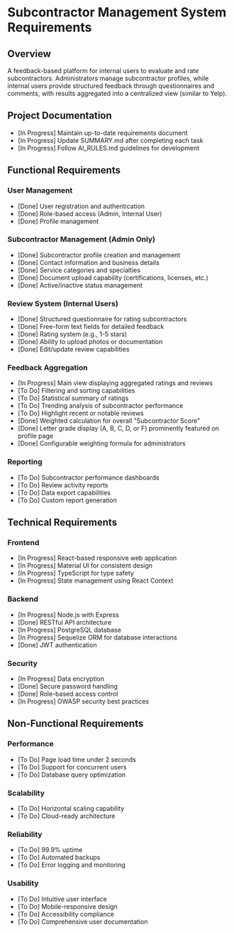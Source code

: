 # Subcontractor Management System Requirements

## Overview
A feedback-based platform for internal users to evaluate and rate subcontractors. Administrators manage subcontractor profiles, while internal users provide structured feedback through questionnaires and comments, with results aggregated into a centralized view (similar to Yelp).

## Project Documentation
- [In Progress] Maintain up-to-date requirements document
- [In Progress] Update SUMMARY.md after completing each task
- [In Progress] Follow AI_RULES.md guidelines for development

## Functional Requirements

### User Management
- [Done] User registration and authentication
- [Done] Role-based access (Admin, Internal User)
- [Done] Profile management

### Subcontractor Management (Admin Only)
- [Done] Subcontractor profile creation and management
- [Done] Contact information and business details
- [Done] Service categories and specialties
- [Done] Document upload capability (certifications, licenses, etc.)
- [Done] Active/inactive status management

### Review System (Internal Users)
- [Done] Structured questionnaire for rating subcontractors
- [Done] Free-form text fields for detailed feedback
- [Done] Rating system (e.g., 1-5 stars)
- [Done] Ability to upload photos or documentation
- [Done] Edit/update review capabilities

### Feedback Aggregation
- [In Progress] Main view displaying aggregated ratings and reviews
- [To Do] Filtering and sorting capabilities
- [To Do] Statistical summary of ratings
- [To Do] Trending analysis of subcontractor performance
- [To Do] Highlight recent or notable reviews
- [Done] Weighted calculation for overall "Subcontractor Score"
- [Done] Letter grade display (A, B, C, D, or F) prominently featured on profile page
- [Done] Configurable weighting formula for administrators

### Reporting
- [To Do] Subcontractor performance dashboards
- [To Do] Review activity reports
- [To Do] Data export capabilities
- [To Do] Custom report generation

## Technical Requirements

### Frontend
- [In Progress] React-based responsive web application
- [In Progress] Material UI for consistent design
- [In Progress] TypeScript for type safety
- [In Progress] State management using React Context

### Backend
- [In Progress] Node.js with Express
- [Done] RESTful API architecture
- [In Progress] PostgreSQL database
- [In Progress] Sequelize ORM for database interactions
- [Done] JWT authentication

### Security
- [In Progress] Data encryption
- [Done] Secure password handling
- [Done] Role-based access control
- [In Progress] OWASP security best practices

## Non-Functional Requirements

### Performance
- [To Do] Page load time under 2 seconds
- [To Do] Support for concurrent users
- [To Do] Database query optimization

### Scalability
- [To Do] Horizontal scaling capability
- [To Do] Cloud-ready architecture

### Reliability
- [To Do] 99.9% uptime
- [To Do] Automated backups
- [To Do] Error logging and monitoring

### Usability
- [To Do] Intuitive user interface
- [To Do] Mobile-responsive design
- [To Do] Accessibility compliance
- [To Do] Comprehensive user documentation